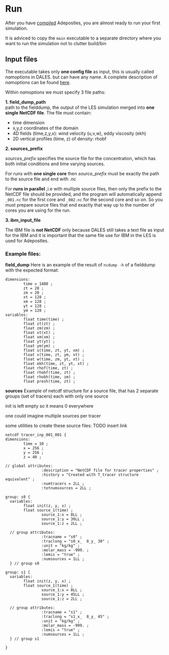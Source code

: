 # Run

After you have [compiled](installation.md) Adepostles, you are almost ready to run your first simulation.

It is adviced to copy the `main` executable to a separate directory where you want to run the simulation not to clutter build/bin

## Input files

The executable takes only **one config file** as input, this is usually called _namoptions_ in DALES. but can have any name. A complete description of _namoptions_ can be found [here](namoptions.md).

Within _namoptions_ we must specify 3 file paths:

**1. field_dump_path**  
path to the fielddump, the output of the LES simulation merged into **one single NetCDF file**.
The file must contain:

- time dimension
- x,y,z coordinates of the domain
- 4D fields (time,z,y,x): wind velocity (u,v,w), eddy viscosity (ekh)
- 2D vertical profiles (time, z) of density: rhobf

**2. sources_prefix**

_sources_prefix_ specifies the source file for the concentration, which has both initial conditions and time varying sources.

For runs with **one single core** then _source_prefix_ must be exactly the path to the source file and end with .nc

For **runs in parallel** ,i.e with multiple source files, then only the prefix to the NetCDF file should be provided, and the program will automatically append `_001.nc` for the first core and `_002.nc` for the second core and so on. So you must prepare source files that end exactly that way up to the number of cores you are using for the run.

**3. ibm_input_file**

The IBM file is **not NetCDF** only because DALES still takes a text file as input for the IBM and it is important that the same file use for IBM in the LES is used for Adepostles.

### Example files:

**field_dump**
Here is an example of the result of `ncdump -h` of a fielddump with the expected format:

```
dimensions:
        time = 1480 ;
        zt = 20 ;
        zm = 20 ;
        xt = 128 ;
        xm = 128 ;
        yt = 128 ;
        ym = 128 ;
variables:
        float time(time) ;
        float zt(zt) ;
        float zm(zm) ;
        float xt(xt) ;
        float xm(xm) ;
        float yt(yt) ;
        float ym(ym) ;
        float u(time, zt, yt, xm) ;
        float v(time, zt, ym, xt) ;
        float w(time, zm, yt, xt) ;
        float ekh(time, zt, yt, xt) ;
        float rhof(time, zt) ;
        float rhobf(time, zt) ;
        float rhobh(time, zm) ;
        float presh(time, zt) ;
```

**sources**
Example of netcdf structure for a source file, that has 2 separate groups (set of tracers) each with only one source

init is left empty so it means 0 everywhere

one could imagine multiple sources per tracer

some utilities to create these source files: TODO insert link

```
netcdf tracer_inp_001_001 {
dimensions:
        time = 10 ;
        x = 256 ;
        y = 256 ;
        z = 40 ;

// global attributes:
                :description = "NetCDF file for tracer properties" ;
                :history = "Created with T_tracer structure equivalent" ;
                :numtracers = 2LL ;
                :totnumsources = 2LL ;

group: s0 {
  variables:
        float init(z, y, x) ;
        float source_1(time) ;
                source_1:x = 8LL ;
                source_1:y = 30LL ;
                source_1:z = 2LL ;

  // group attributes:
                :tracname = "s0" ;
                :traclong = "s0_x_  8_y_ 30" ;
                :unit = "kg/kg" ;
                :molar_mass = -999. ;
                :lemis = "true" ;
                :numsources = 1LL ;
  } // group s0

group: s1 {
  variables:
        float init(z, y, x) ;
        float source_1(time) ;
                source_1:x = 8LL ;
                source_1:y = 45LL ;
                source_1:z = 2LL ;

  // group attributes:
                :tracname = "s1" ;
                :traclong = "s1_x_  8_y_ 45" ;
                :unit = "kg/kg" ;
                :molar_mass = -999. ;
                :lemis = "true" ;
                :numsources = 1LL ;
  } // group s1

}
```

